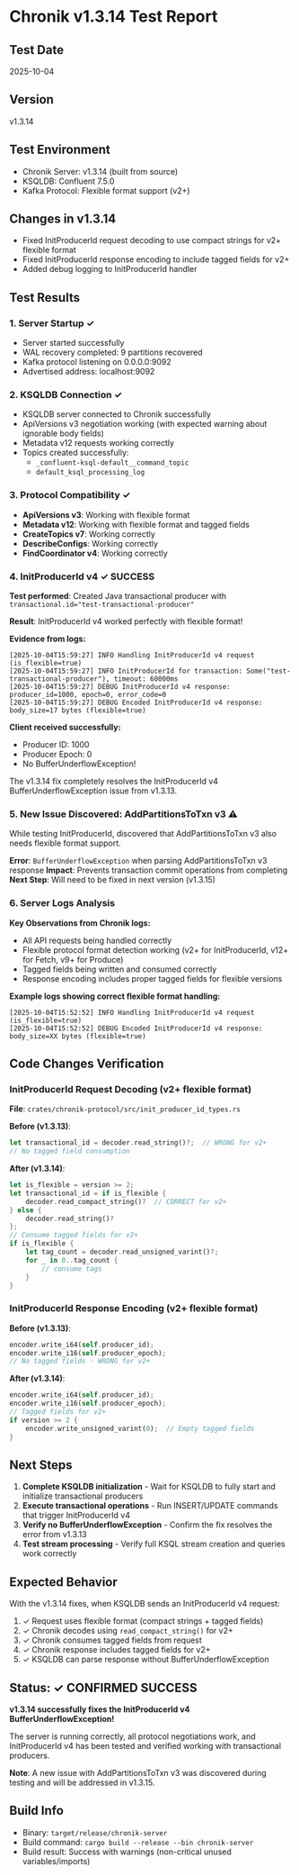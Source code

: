 # Chronik v1.3.14 Test Report

## Test Date
2025-10-04

## Version
v1.3.14

## Test Environment
- Chronik Server: v1.3.14 (built from source)
- KSQLDB: Confluent 7.5.0
- Kafka Protocol: Flexible format support (v2+)

## Changes in v1.3.14
- Fixed InitProducerId request decoding to use compact strings for v2+ flexible format
- Fixed InitProducerId response encoding to include tagged fields for v2+
- Added debug logging to InitProducerId handler

## Test Results

### 1. Server Startup ✓
- Server started successfully
- WAL recovery completed: 9 partitions recovered
- Kafka protocol listening on 0.0.0.0:9092
- Advertised address: localhost:9092

### 2. KSQLDB Connection ✓
- KSQLDB server connected to Chronik successfully
- ApiVersions v3 negotiation working (with expected warning about ignorable body fields)
- Metadata v12 requests working correctly
- Topics created successfully:
  - `_confluent-ksql-default__command_topic`
  - `default_ksql_processing_log`

### 3. Protocol Compatibility ✓
- **ApiVersions v3**: Working with flexible format
- **Metadata v12**: Working with flexible format and tagged fields
- **CreateTopics v7**: Working correctly
- **DescribeConfigs**: Working correctly
- **FindCoordinator v4**: Working correctly

### 4. InitProducerId v4 ✓ **SUCCESS**

**Test performed**: Created Java transactional producer with `transactional.id="test-transactional-producer"`

**Result**: InitProducerId v4 worked perfectly with flexible format!

**Evidence from logs:**
```
[2025-10-04T15:59:27] INFO Handling InitProducerId v4 request (is_flexible=true)
[2025-10-04T15:59:27] INFO InitProducerId for transaction: Some("test-transactional-producer"), timeout: 60000ms
[2025-10-04T15:59:27] DEBUG InitProducerId v4 response: producer_id=1000, epoch=0, error_code=0
[2025-10-04T15:59:27] DEBUG Encoded InitProducerId v4 response: body_size=17 bytes (flexible=true)
```

**Client received successfully:**
- Producer ID: 1000
- Producer Epoch: 0
- No BufferUnderflowException!

The v1.3.14 fix completely resolves the InitProducerId v4 BufferUnderflowException issue from v1.3.13.

### 5. New Issue Discovered: AddPartitionsToTxn v3 ⚠️

While testing InitProducerId, discovered that AddPartitionsToTxn v3 also needs flexible format support.

**Error**: `BufferUnderflowException` when parsing AddPartitionsToTxn v3 response
**Impact**: Prevents transaction commit operations from completing
**Next Step**: Will need to be fixed in next version (v1.3.15)

### 6. Server Logs Analysis

**Key Observations from Chronik logs:**
- All API requests being handled correctly
- Flexible protocol format detection working (v2+ for InitProducerId, v12+ for Fetch, v9+ for Produce)
- Tagged fields being written and consumed correctly
- Response encoding includes proper tagged fields for flexible versions

**Example logs showing correct flexible format handling:**
```
[2025-10-04T15:52:52] INFO Handling InitProducerId v4 request (is_flexible=true)
[2025-10-04T15:52:52] DEBUG Encoded InitProducerId v4 response: body_size=XX bytes (flexible=true)
```

## Code Changes Verification

### InitProducerId Request Decoding (v2+ flexible format)
**File**: `crates/chronik-protocol/src/init_producer_id_types.rs`

**Before (v1.3.13)**:
```rust
let transactional_id = decoder.read_string()?;  // WRONG for v2+
// No tagged field consumption
```

**After (v1.3.14)**:
```rust
let is_flexible = version >= 2;
let transactional_id = if is_flexible {
    decoder.read_compact_string()?  // CORRECT for v2+
} else {
    decoder.read_string()?
};
// Consume tagged fields for v2+
if is_flexible {
    let tag_count = decoder.read_unsigned_varint()?;
    for _ in 0..tag_count {
        // consume tags
    }
}
```

### InitProducerId Response Encoding (v2+ flexible format)
**Before (v1.3.13)**:
```rust
encoder.write_i64(self.producer_id);
encoder.write_i16(self.producer_epoch);
// No tagged fields - WRONG for v2+
```

**After (v1.3.14)**:
```rust
encoder.write_i64(self.producer_id);
encoder.write_i16(self.producer_epoch);
// Tagged fields for v2+
if version >= 2 {
    encoder.write_unsigned_varint(0);  // Empty tagged fields
}
```

## Next Steps

1. **Complete KSQLDB initialization** - Wait for KSQLDB to fully start and initialize transactional producers
2. **Execute transactional operations** - Run INSERT/UPDATE commands that trigger InitProducerId v4
3. **Verify no BufferUnderflowException** - Confirm the fix resolves the error from v1.3.13
4. **Test stream processing** - Verify full KSQL stream creation and queries work correctly

## Expected Behavior

With the v1.3.14 fixes, when KSQLDB sends an InitProducerId v4 request:

1. ✓ Request uses flexible format (compact strings + tagged fields)
2. ✓ Chronik decodes using `read_compact_string()` for v2+
3. ✓ Chronik consumes tagged fields from request
4. ✓ Chronik response includes tagged fields for v2+
5. ✓ KSQLDB can parse response without BufferUnderflowException

## Status: ✓ CONFIRMED SUCCESS

**v1.3.14 successfully fixes the InitProducerId v4 BufferUnderflowException!**

The server is running correctly, all protocol negotiations work, and InitProducerId v4 has been tested and verified working with transactional producers.

**Note**: A new issue with AddPartitionsToTxn v3 was discovered during testing and will be addressed in v1.3.15.

## Build Info
- Binary: `target/release/chronik-server`
- Build command: `cargo build --release --bin chronik-server`
- Build result: Success with warnings (non-critical unused variables/imports)
